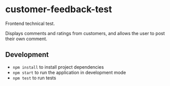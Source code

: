 # customer-feedback-test

Frontend technical test.

Displays comments and ratings from customers, and allows the user to post their own comment.

## Development

- `npm install` to install project dependencies
- `npm start` to run the application in development mode
- `npm test` to run tests
